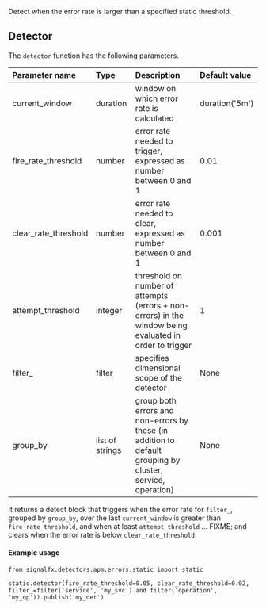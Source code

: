 Detect when the error rate is larger than a specified static threshold.


## Detector

The `detector` function has the following parameters.

|Parameter name|Type|Description|Default value|
|:---|:---|:---|:---|
|current_window|duration|window on which error rate is calculated|duration('5m')|
|fire_rate_threshold|number|error rate needed to trigger, expressed as number between 0 and 1|0.01|
|clear_rate_threshold|number|error rate needed to clear, expressed as number between 0 and 1|0.001|
|attempt_threshold|integer|threshold on number of attempts (errors + non-errors) in the window being evaluated in order to trigger|1|
|filter_|filter|specifies dimensional scope of the detector|None|
|group_by|list of strings|group both errors and non-errors by these (in addition to default grouping by cluster, service, operation)|None|

It returns a detect block that triggers when the error rate for `filter_`, grouped by `group_by`, over the last `current_window` is greater than `fire_rate_threshold`, and when at least `attempt_threshold` ... FIXME; and clears when the error rate is below `clear_rate_threshold`.

 

#### Example usage
~~~~~~~~~~~~~~~~~~~~
from signalfx.detectors.apm.errors.static import static

static.detector(fire_rate_threshold=0.05, clear_rate_threshold=0.02, filter_=filter('service', 'my_svc') and filter('operation', 'my_op')).publish('my_det')
~~~~~~~~~~~~~~~~~~~~